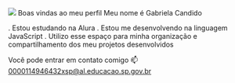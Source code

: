 ![](https://j.gifs.com/83A5lj.gif)
 Boas vindas ao meu perfil 
Meu nome é Gabriela Candido

. Estou estudando na Alura
. Estou me desenvolvendo na linguagem JavaScript
. Utilizo esse espaço para minha organização e compartilhamento dos meu projetos desenvolvidos

Você pode entrar em contato comigo 📫
0000114946432xsp@al.educacao.sp.gov.br


